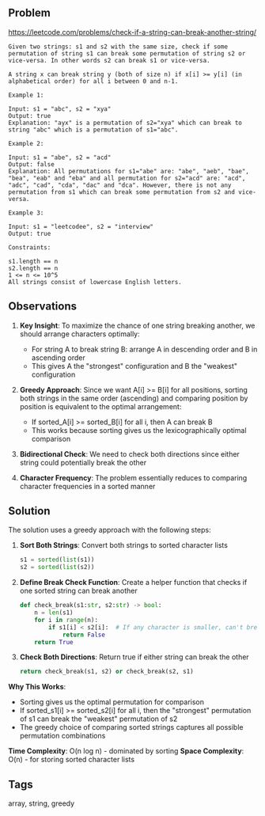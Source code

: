 ## Problem

https://leetcode.com/problems/check-if-a-string-can-break-another-string/

```
Given two strings: s1 and s2 with the same size, check if some permutation of string s1 can break some permutation of string s2 or vice-versa. In other words s2 can break s1 or vice-versa.

A string x can break string y (both of size n) if x[i] >= y[i] (in alphabetical order) for all i between 0 and n-1.

Example 1:

Input: s1 = "abc", s2 = "xya"
Output: true
Explanation: "ayx" is a permutation of s2="xya" which can break to string "abc" which is a permutation of s1="abc".

Example 2:

Input: s1 = "abe", s2 = "acd"
Output: false 
Explanation: All permutations for s1="abe" are: "abe", "aeb", "bae", "bea", "eab" and "eba" and all permutation for s2="acd" are: "acd", "adc", "cad", "cda", "dac" and "dca". However, there is not any permutation from s1 which can break some permutation from s2 and vice-versa.

Example 3:

Input: s1 = "leetcodee", s2 = "interview"
Output: true

Constraints:

s1.length == n
s2.length == n
1 <= n <= 10^5
All strings consist of lowercase English letters.
```

## Observations

1. **Key Insight**: To maximize the chance of one string breaking another, we should arrange characters optimally:
   - For string A to break string B: arrange A in descending order and B in ascending order
   - This gives A the "strongest" configuration and B the "weakest" configuration

2. **Greedy Approach**: Since we want A[i] >= B[i] for all positions, sorting both strings in the same order (ascending) and comparing position by position is equivalent to the optimal arrangement:
   - If sorted_A[i] >= sorted_B[i] for all i, then A can break B
   - This works because sorting gives us the lexicographically optimal comparison

3. **Bidirectional Check**: We need to check both directions since either string could potentially break the other

4. **Character Frequency**: The problem essentially reduces to comparing character frequencies in a sorted manner

## Solution

The solution uses a greedy approach with the following steps:

1. **Sort Both Strings**: Convert both strings to sorted character lists
   ```python
   s1 = sorted(list(s1))
   s2 = sorted(list(s2))
   ```

2. **Define Break Check Function**: Create a helper function that checks if one sorted string can break another
   ```python
   def check_break(s1:str, s2:str) -> bool:
       n = len(s1)
       for i in range(n):
           if s1[i] < s2[i]:  # If any character is smaller, can't break
               return False
       return True
   ```

3. **Check Both Directions**: Return true if either string can break the other
   ```python
   return check_break(s1, s2) or check_break(s2, s1)
   ```

**Why This Works**:
- Sorting gives us the optimal permutation for comparison
- If sorted_s1[i] >= sorted_s2[i] for all i, then the "strongest" permutation of s1 can break the "weakest" permutation of s2
- The greedy choice of comparing sorted strings captures all possible permutation combinations

**Time Complexity**: O(n log n) - dominated by sorting
**Space Complexity**: O(n) - for storing sorted character lists

## Tags

array, string, greedy